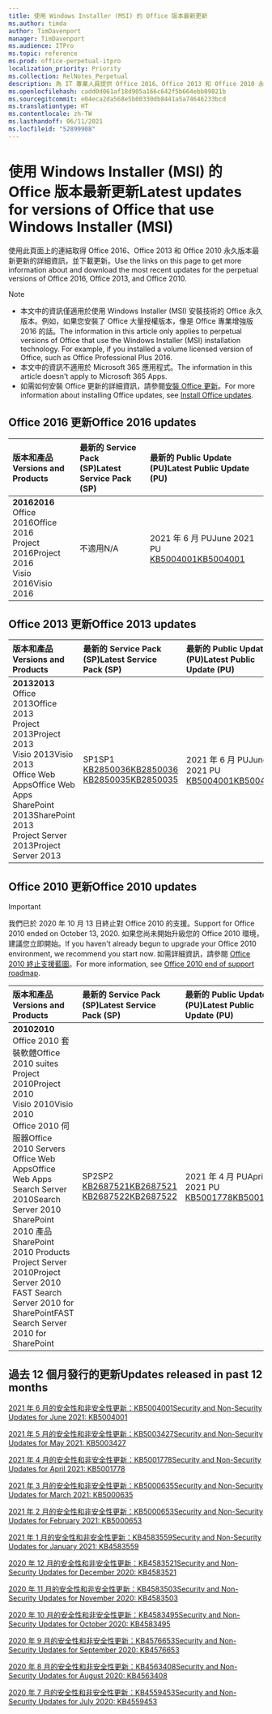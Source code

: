 ```yaml
---
title: 使用 Windows Installer (MSI) 的 Office 版本最新更新
ms.author: timda
author: TimDavenport
manager: TimDavenport
ms.audience: ITPro
ms.topic: reference
ms.prod: office-perpetual-itpro
localization_priority: Priority
ms.collection: RelNotes_Perpetual
description: 為 IT 專業人員提供 Office 2016、Office 2013 和 Office 2010 永久版本的最新更新資訊連結
ms.openlocfilehash: cadd0d061af18d905a166c642f5b664ebb09821b
ms.sourcegitcommit: e04eca2da568e5b00330db8441a5a74646233bcd
ms.translationtype: HT
ms.contentlocale: zh-TW
ms.lasthandoff: 06/11/2021
ms.locfileid: "52899908"
---
```

# <a name="latest-updates-for-versions-of-office-that-use-windows-installer-msi"></a><span data-ttu-id="90456-103">使用 Windows Installer (MSI) 的 Office 版本最新更新</span><span class="sxs-lookup"><span data-stu-id="90456-103">Latest updates for versions of Office that use Windows Installer (MSI)</span></span>

<span data-ttu-id="90456-104">使用此頁面上的連結取得 Office 2016、Office 2013 和 Office 2010 永久版本最新更新的詳細資訊，並下載更新。</span><span class="sxs-lookup"><span data-stu-id="90456-104">Use the links on this page to get more information about and download the most recent updates for the perpetual versions of Office 2016, Office 2013, and Office 2010.</span></span>
  
 
> [!NOTE]
> - <span data-ttu-id="90456-p101">本文中的資訊僅適用於使用 Windows Installer (MSI) 安裝技術的 Office 永久版本。例如，如果您安裝了 Office 大量授權版本，像是 Office 專業增強版 2016 的話。</span><span class="sxs-lookup"><span data-stu-id="90456-p101">The information in this article only applies to perpetual versions of Office that use the Windows Installer (MSI) installation technology. For example, if you installed a volume licensed version of Office, such as Office Professional Plus 2016.</span></span>
> - <span data-ttu-id="90456-107">本文中的資訊不適用於 Microsoft 365 應用程式。</span><span class="sxs-lookup"><span data-stu-id="90456-107">The information in this article doesn't apply to Microsoft 365 Apps.</span></span>
> - <span data-ttu-id="90456-108">如需如何安裝 Office 更新的詳細資訊，請參閱[安裝 Office 更新](https://support.office.com/article/2ab296f3-7f03-43a2-8e50-46de917611c5)。</span><span class="sxs-lookup"><span data-stu-id="90456-108">For more information about installing Office updates, see [Install Office updates](https://support.office.com/article/2ab296f3-7f03-43a2-8e50-46de917611c5).</span></span> 


## <a name="office-2016-updates"></a><span data-ttu-id="90456-109">Office 2016 更新</span><span class="sxs-lookup"><span data-stu-id="90456-109">Office 2016 updates</span></span>

|<span data-ttu-id="90456-110">**版本和產品**</span><span class="sxs-lookup"><span data-stu-id="90456-110">**Versions and Products**</span></span>|<span data-ttu-id="90456-111">**最新的 Service Pack (SP)**</span><span class="sxs-lookup"><span data-stu-id="90456-111">**Latest Service Pack (SP)**</span></span>|<span data-ttu-id="90456-112">**最新的 Public Update (PU)**</span><span class="sxs-lookup"><span data-stu-id="90456-112">**Latest Public Update (PU)**</span></span>|
|:-----|:-----|:-----|
|<span data-ttu-id="90456-113">**2016**</span><span class="sxs-lookup"><span data-stu-id="90456-113">**2016**</span></span> <br/> <span data-ttu-id="90456-114">Office 2016</span><span class="sxs-lookup"><span data-stu-id="90456-114">Office 2016</span></span>  <br/> <span data-ttu-id="90456-115">Project 2016</span><span class="sxs-lookup"><span data-stu-id="90456-115">Project 2016</span></span>  <br/> <span data-ttu-id="90456-116">Visio 2016</span><span class="sxs-lookup"><span data-stu-id="90456-116">Visio 2016</span></span>  <br/> |<span data-ttu-id="90456-117">不適用</span><span class="sxs-lookup"><span data-stu-id="90456-117">N/A</span></span>  <br/> |<span data-ttu-id="90456-118">2021 年 6 月 PU</span><span class="sxs-lookup"><span data-stu-id="90456-118">June 2021 PU</span></span>  <br/> [<span data-ttu-id="90456-119">KB5004001</span><span class="sxs-lookup"><span data-stu-id="90456-119">KB5004001</span></span>](https://support.microsoft.com/help/5004001) <br/> |

## <a name="office-2013-updates"></a><span data-ttu-id="90456-120">Office 2013 更新</span><span class="sxs-lookup"><span data-stu-id="90456-120">Office 2013 updates</span></span>

|<span data-ttu-id="90456-121">**版本和產品**</span><span class="sxs-lookup"><span data-stu-id="90456-121">**Versions and Products**</span></span>|<span data-ttu-id="90456-122">**最新的 Service Pack (SP)**</span><span class="sxs-lookup"><span data-stu-id="90456-122">**Latest Service Pack (SP)**</span></span>|<span data-ttu-id="90456-123">**最新的 Public Update (PU)**</span><span class="sxs-lookup"><span data-stu-id="90456-123">**Latest Public Update (PU)**</span></span>|
|:-----|:-----|:-----|
|<span data-ttu-id="90456-124">**2013**</span><span class="sxs-lookup"><span data-stu-id="90456-124">**2013**</span></span> <br/> <span data-ttu-id="90456-125">Office 2013</span><span class="sxs-lookup"><span data-stu-id="90456-125">Office 2013</span></span>  <br/> <span data-ttu-id="90456-126">Project 2013</span><span class="sxs-lookup"><span data-stu-id="90456-126">Project 2013</span></span>  <br/> <span data-ttu-id="90456-127">Visio 2013</span><span class="sxs-lookup"><span data-stu-id="90456-127">Visio 2013</span></span>  <br/> <span data-ttu-id="90456-128">Office Web Apps</span><span class="sxs-lookup"><span data-stu-id="90456-128">Office Web Apps</span></span>  <br/> <span data-ttu-id="90456-129">SharePoint 2013</span><span class="sxs-lookup"><span data-stu-id="90456-129">SharePoint 2013</span></span>  <br/> <span data-ttu-id="90456-130">Project Server 2013</span><span class="sxs-lookup"><span data-stu-id="90456-130">Project Server 2013</span></span>  <br/> |<span data-ttu-id="90456-131">SP1</span><span class="sxs-lookup"><span data-stu-id="90456-131">SP1</span></span> <br/> [<span data-ttu-id="90456-132">KB2850036</span><span class="sxs-lookup"><span data-stu-id="90456-132">KB2850036</span></span>](https://support.microsoft.com/kb/2850036) <br/>[<span data-ttu-id="90456-133">KB2850035</span><span class="sxs-lookup"><span data-stu-id="90456-133">KB2850035</span></span>](https://support.microsoft.com/kb/2850035) <br/> |<span data-ttu-id="90456-134">2021 年 6 月 PU</span><span class="sxs-lookup"><span data-stu-id="90456-134">June 2021 PU</span></span>  <br/> [<span data-ttu-id="90456-135">KB5004001</span><span class="sxs-lookup"><span data-stu-id="90456-135">KB5004001</span></span>](https://support.microsoft.com/help/5004001) <br/> |
   
## <a name="office-2010-updates"></a><span data-ttu-id="90456-136">Office 2010 更新</span><span class="sxs-lookup"><span data-stu-id="90456-136">Office 2010 updates</span></span>
> [!IMPORTANT]
> <span data-ttu-id="90456-137">我們已於 2020 年 10 月 13 日終止對 Office 2010 的支援。</span><span class="sxs-lookup"><span data-stu-id="90456-137">Support for Office 2010 ended on October 13, 2020.</span></span> <span data-ttu-id="90456-138">如果您尚未開始升級您的 Office 2010 環境，建議您立即開始。</span><span class="sxs-lookup"><span data-stu-id="90456-138">If you haven't already begun to upgrade your Office 2010 environment, we recommend you start now.</span></span> <span data-ttu-id="90456-139">如需詳細資訊，請參閱 [Office 2010 終止支援藍圖](/DeployOffice/office-2010-end-support-roadmap)。</span><span class="sxs-lookup"><span data-stu-id="90456-139">For more information, see [Office 2010 end of support roadmap](/DeployOffice/office-2010-end-support-roadmap).</span></span> 

|<span data-ttu-id="90456-140">**版本和產品**</span><span class="sxs-lookup"><span data-stu-id="90456-140">**Versions and Products**</span></span>|<span data-ttu-id="90456-141">**最新的 Service Pack (SP)**</span><span class="sxs-lookup"><span data-stu-id="90456-141">**Latest Service Pack (SP)**</span></span>|<span data-ttu-id="90456-142">**最新的 Public Update (PU)**</span><span class="sxs-lookup"><span data-stu-id="90456-142">**Latest Public Update (PU)**</span></span>|
|:-----|:-----|:-----|
|<span data-ttu-id="90456-143">**2010**</span><span class="sxs-lookup"><span data-stu-id="90456-143">**2010**</span></span> <br/> <span data-ttu-id="90456-144">Office 2010 套裝軟體</span><span class="sxs-lookup"><span data-stu-id="90456-144">Office 2010 suites</span></span>  <br/> <span data-ttu-id="90456-145">Project 2010</span><span class="sxs-lookup"><span data-stu-id="90456-145">Project 2010</span></span>  <br/> <span data-ttu-id="90456-146">Visio 2010</span><span class="sxs-lookup"><span data-stu-id="90456-146">Visio 2010</span></span>  <br/> <span data-ttu-id="90456-147">Office 2010 伺服器</span><span class="sxs-lookup"><span data-stu-id="90456-147">Office 2010 Servers</span></span>  <br/> <span data-ttu-id="90456-148">Office Web Apps</span><span class="sxs-lookup"><span data-stu-id="90456-148">Office Web Apps</span></span>  <br/> <span data-ttu-id="90456-149">Search Server 2010</span><span class="sxs-lookup"><span data-stu-id="90456-149">Search Server 2010</span></span>  <br/> <span data-ttu-id="90456-150">SharePoint 2010 產品</span><span class="sxs-lookup"><span data-stu-id="90456-150">SharePoint 2010 Products</span></span>  <br/> <span data-ttu-id="90456-151">Project Server 2010</span><span class="sxs-lookup"><span data-stu-id="90456-151">Project Server 2010</span></span>  <br/> <span data-ttu-id="90456-152">FAST Search Server 2010 for SharePoint</span><span class="sxs-lookup"><span data-stu-id="90456-152">FAST Search Server 2010 for SharePoint</span></span>  <br/> |<span data-ttu-id="90456-153">SP2</span><span class="sxs-lookup"><span data-stu-id="90456-153">SP2</span></span> <br/>[<span data-ttu-id="90456-154">KB2687521</span><span class="sxs-lookup"><span data-stu-id="90456-154">KB2687521</span></span>](https://support.microsoft.com/kb/2687521) <br/> [<span data-ttu-id="90456-155">KB2687522</span><span class="sxs-lookup"><span data-stu-id="90456-155">KB2687522</span></span>](https://support.microsoft.com/kb/2687522) <br/> |<span data-ttu-id="90456-156">2021 年 4 月 PU</span><span class="sxs-lookup"><span data-stu-id="90456-156">April 2021 PU</span></span>  <br/> [<span data-ttu-id="90456-157">KB5001778</span><span class="sxs-lookup"><span data-stu-id="90456-157">KB5001778</span></span>](https://support.microsoft.com/help/5001778) <br/> |
   

   
## <a name="updates-released-in-past-12-months"></a><span data-ttu-id="90456-158">過去 12 個月發行的更新</span><span class="sxs-lookup"><span data-stu-id="90456-158">Updates released in past 12 months</span></span>

[<span data-ttu-id="90456-159">2021 年 6 月的安全性和非安全性更新：KB5004001</span><span class="sxs-lookup"><span data-stu-id="90456-159">Security and Non-Security Updates for June 2021: KB5004001</span></span>](https://support.microsoft.com/help/5004001)


[<span data-ttu-id="90456-160">2021 年 5 月的安全性和非安全性更新：KB5003427</span><span class="sxs-lookup"><span data-stu-id="90456-160">Security and Non-Security Updates for May 2021: KB5003427</span></span>](https://support.microsoft.com/help/5003427)

[<span data-ttu-id="90456-161">2021 年 4 月的安全性和非安全性更新：KB5001778</span><span class="sxs-lookup"><span data-stu-id="90456-161">Security and Non-Security Updates for April 2021: KB5001778</span></span>](https://support.microsoft.com/help/5001778)

[<span data-ttu-id="90456-162">2021 年 3 月的安全性和非安全性更新：KB5000635</span><span class="sxs-lookup"><span data-stu-id="90456-162">Security and Non-Security Updates for March 2021: KB5000635</span></span>](https://support.microsoft.com/help/5000635)

[<span data-ttu-id="90456-163">2021 年 2 月的安全性和非安全性更新：KB5000653</span><span class="sxs-lookup"><span data-stu-id="90456-163">Security and Non-Security Updates for February 2021: KB5000653</span></span>](https://support.microsoft.com/help/5000653)

[<span data-ttu-id="90456-164">2021 年 1 月的安全性和非安全性更新：KB4583559</span><span class="sxs-lookup"><span data-stu-id="90456-164">Security and Non-Security Updates for January 2021: KB4583559</span></span>](https://support.microsoft.com/help/4583559)

[<span data-ttu-id="90456-165">2020 年 12 月的安全性和非安全性更新：KB4583521</span><span class="sxs-lookup"><span data-stu-id="90456-165">Security and Non-Security Updates for December 2020: KB4583521</span></span>](https://support.microsoft.com/help/4583521)

[<span data-ttu-id="90456-166">2020 年 11 月的安全性和非安全性更新：KB4583503</span><span class="sxs-lookup"><span data-stu-id="90456-166">Security and Non-Security Updates for November 2020: KB4583503</span></span>](https://support.microsoft.com/help/4583503)

[<span data-ttu-id="90456-167">2020 年 10 月的安全性和非安全性更新：KB4583495</span><span class="sxs-lookup"><span data-stu-id="90456-167">Security and Non-Security Updates for October 2020: KB4583495</span></span>](https://support.microsoft.com/help/4583495)

[<span data-ttu-id="90456-168">2020 年 9 月的安全性和非安全性更新：KB4576653</span><span class="sxs-lookup"><span data-stu-id="90456-168">Security and Non-Security Updates for September 2020: KB4576653</span></span>](https://support.microsoft.com/help/4576653)

[<span data-ttu-id="90456-169">2020 年 8 月的安全性和非安全性更新：KB4563408</span><span class="sxs-lookup"><span data-stu-id="90456-169">Security and Non-Security Updates for August 2020: KB4563408</span></span>](https://support.microsoft.com/help/4563408)

[<span data-ttu-id="90456-170">2020 年 7 月的安全性和非安全性更新：KB4559453</span><span class="sxs-lookup"><span data-stu-id="90456-170">Security and Non-Security Updates for July 2020: KB4559453</span></span>](https://support.microsoft.com/help/4559453)








 




</br>
